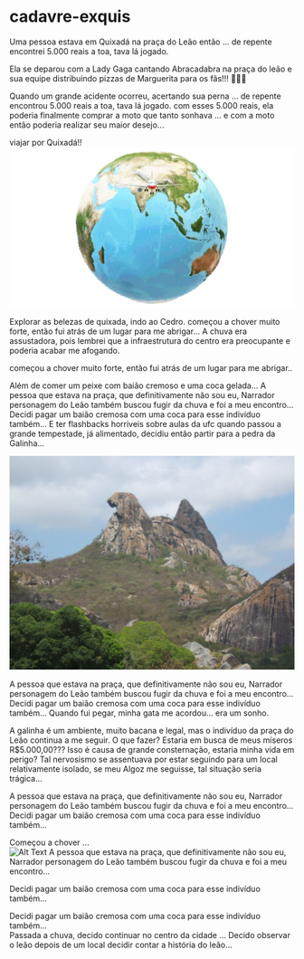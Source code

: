 # cadavre-exquis
Uma pessoa estava em Quixadá na praça do Leão então ...
de repente encontrei 5.000 reais a toa, tava lá jogado.

Ela se deparou com a Lady Gaga cantando Abracadabra na praça do leão e sua equipe distribuindo pizzas de Marguerita para os fãs!!! 🤣🤣🤣


Quando um grande acidente ocorreu, acertando sua perna ...
de repente encontrou 5.000 reais a toa, tava lá jogado.
com esses 5.000 reais, ela poderia finalmente comprar a moto que tanto sonhava ...
e com a moto então poderia realizar seu maior desejo...

viajar por Quixadá!!
![alt text](02-38-04-740_512.webp)

Explorar as belezas de quixada, indo ao Cedro.
começou a chover muito forte, então fui atrás de um lugar para me abrigar...
A chuva era assustadora, pois lembrei que a infraestrutura do centro era preocupante e poderia acabar me afogando.

começou a chover muito forte, então fui atrás de um lugar para me abrigar..

Além de comer um peixe com baião cremoso e uma coca gelada...
A pessoa que estava na praça, que definitivamente não sou eu, Narrador personagem do Leão também buscou fugir da chuva e foi a meu encontro...
Decidi pagar um baião cremosa com uma coca para esse indivíduo também...
E ter flashbacks horriveis sobre aulas da ufc
quando passou a grande tempestade, já alimentado, decidiu então partir para a pedra da Galinha...

![alt text](Pedra_da_Galinha_Choca_-_Broody_Hen's_Rock.jpg)


A pessoa que estava na praça, que definitivamente não sou eu, Narrador personagem do Leão também buscou fugir da chuva e foi a meu encontro...
Decidi pagar um baião cremosa com uma coca para esse indivíduo também...
Quando fui pegar, minha gata me acordou... era um sonho.





A galinha é um ambiente, muito bacana e legal, mas o indivíduo da praça do Leão continua a me seguir.
O que fazer? Estaria em busca de meus míseros R$5.000,00??? Isso é causa de grande consternação, estaria minha vida em perigo?
Tal nervosismo se assentuava por estar seguindo para um local relativamente isolado, se meu Algoz me seguisse, tal situação seria trágica... 

A pessoa que estava na praça, que definitivamente não sou eu, Narrador personagem do Leão também buscou fugir da chuva e foi a meu encontro...
Decidi pagar um baião cremosa com uma coca para esse indivíduo também...

Começou a chover ...    
![Alt Text](https://media3.giphy.com/media/v1.Y2lkPTc5MGI3NjExbWpqeXlyNzBxemk5N3p1NTNpMGYwdWloeXRxMnB3ZmRtZHk0YXNjbCZlcD12MV9pbnRlcm5hbF9naWZfYnlfaWQmY3Q9Zw/Y0zTJ7VrKo9P2/giphy.gif)
A pessoa que estava na praça, que definitivamente não sou eu, Narrador personagem do Leão também buscou fugir da chuva e foi a meu encontro...

Decidi pagar um baião cremosa com uma coca para esse indivíduo também...

Decidi pagar um baião cremosa com uma coca para esse indivíduo também...    
Passada a chuva, decido continuar no centro da cidade ...
Decido observar o leão depois de um local decidir contar a história do leão...


